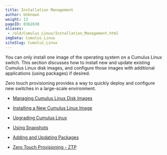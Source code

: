 ```yaml
---
title: Installation Management
author: Unknown
weight: 13
pageID: 8362630
aliases:
 - /old/Cumulus_Linux/Installation_Management.html
imgData: Cumulus_Linux
siteSlug: Cumulus_Linux
---
```

You can only install one image of the operating system on a Cumulus
Linux switch. This section discusses how to install new and update
existing Cumulus Linux disk images, and configure those images with
additional applications (using packages) if desired.

Zero touch provisioning provides a way to quickly deploy and configure
new switches in a large-scale environment.

  - [Managing Cumulus Linux Disk
    Images](/old/Cumulus_Linux/Managing_Cumulus_Linux_Disk_Images.html)

  - [Installing a New Cumulus Linux
    Image](/old/Cumulus_Linux/Installing_a_New_Cumulus_Linux_Image.html)

  - [Upgrading Cumulus
    Linux](/old/Cumulus_Linux/Upgrading_Cumulus_Linux.html)

  - [Using Snapshots](/old/Cumulus_Linux/Using_Snapshots.html)

  - [Adding and Updating
    Packages](/old/Cumulus_Linux/Adding_and_Updating_Packages.html)

  - [Zero Touch Provisioning -
    ZTP](/old/Cumulus_Linux/Zero_Touch_Provisioning_-_ZTP.html)
